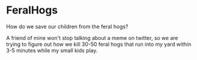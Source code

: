 # FeralHogs
How do we save our children from the feral hogs?

A friend of mine won't stop talking about a meme on twitter, so we are trying to figure out how we kill 30-50 feral hogs that run into my yard within 3-5 minutes while my small kids play.
